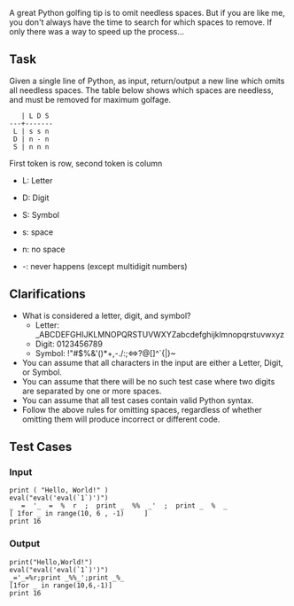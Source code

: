 A great Python golfing tip is to omit needless spaces. But if you
are like me, you don't always have the time to search for which
spaces to remove. If only there was a way to speed up the process...

## Task

Given a single line of Python, as input, return/output a new line
which omits all needless spaces. The table below shows which spaces
are needless, and must be removed for maximum golfage.


       | L D S
    ---+-------
     L | s s n
     D | n - n
     S | n n n

First token is row, second token is column
* L: Letter
* D: Digit
* S: Symbol

* s: space
* n: no space
* -: never happens (except multidigit numbers)

## Clarifications

*   What is considered a letter, digit, and symbol?
    *   Letter: _ABCDEFGHIJKLMNOPQRSTUVWXYZabcdefghijklmnopqrstuvwxyz
    *   Digit: 0123456789
    *   Symbol: !"\#$%&'()*+,-./:;<=>?@[]^`{|}~
*   You can assume that all characters in the input are either a Letter,
    Digit, or Symbol.
*   You can assume that there will be no such test case where two digits
    are separated by one or more spaces.
*   You can assume that all test cases contain valid Python syntax.
*   Follow the above rules for omitting spaces, regardless of whether
    omitting them will produce incorrect or different code.

## Test Cases

### Input

    print ( "Hello, World!" )
    eval("eval('eval(`1`)')")
    _  =  '_  =  %  r  ;  print _  %%  _'  ;  print _  %  _
    [ 1for _ in range(10, 6 , -1)     ]
    print 16

### Output

    print("Hello,World!")
    eval("eval('eval(`1`)')")
    _='_=%r;print _%%_';print _%_
    [1for _ in range(10,6,-1)]
    print 16
